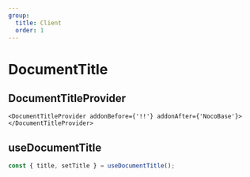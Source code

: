 ```yaml
---
group:
  title: Client
  order: 1
---
```


# DocumentTitle

## DocumentTitleProvider

```tsx | pure
<DocumentTitleProvider addonBefore={'!!'} addonAfter={'NocoBase'}>
</DocumentTitleProvider>
```

## useDocumentTitle

```ts
const { title, setTitle } = useDocumentTitle();
```
